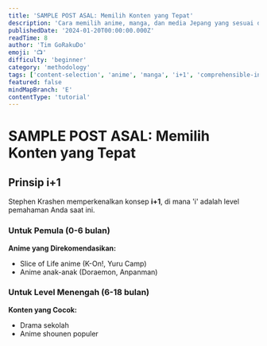 ```yaml
---
title: 'SAMPLE POST ASAL: Memilih Konten yang Tepat'
description: 'Cara memilih anime, manga, dan media Jepang yang sesuai dengan level Anda.'
publishedDate: '2024-01-20T00:00:00.000Z'
readTime: 8
author: 'Tim GoRakuDo'
emoji: '📺'
difficulty: 'beginner'
category: 'methodology'
tags: ['content-selection', 'anime', 'manga', 'i+1', 'comprehensible-input']
featured: false
mindMapBranch: 'E'
contentType: 'tutorial'
---
```


# SAMPLE POST ASAL: Memilih Konten yang Tepat

## Prinsip i+1

Stephen Krashen memperkenalkan konsep **i+1**, di mana 'i' adalah level pemahaman Anda saat ini.

### Untuk Pemula (0-6 bulan)

**Anime yang Direkomendasikan:**

- Slice of Life anime (K-On!, Yuru Camp)
- Anime anak-anak (Doraemon, Anpanman)

### Untuk Level Menengah (6-18 bulan)

**Konten yang Cocok:**

- Drama sekolah
- Anime shounen populer

